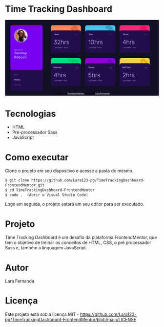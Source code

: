 # Time Tracking Dashboard

<img src="./images/image.png">

# Tecnologias

<ul>
    <li>HTML</li>
    <li>Pré-processador Sass</li>
    <li>JavaScript</li>
</ul>

# Como executar

Clone o projeto em seu dispositivo e acesse a pasta do mesmo.

```
$ git clone https://github.com/Lara123-pg/TimeTrackingDashboard-FrontendMentor.git
$ cd TimeTrackingDashboard-FrontendMentor
$ code .  (Abrir o Visual Studio Code)
```

Logo em seguida, o projeto estará em seu editor para ser executado.

# Projeto

Time Tracking Dashboard é um desafio da plataforma FrontendMentor, que tem o objetivo de treinar os conceitos de HTML, CSS, o pré processador Sass e, também a linguagem JavaScript.

# Autor

Lara Fernanda

# Licença

Este projeto está sob a licença MIT - https://github.com/Lara123-pg/TimeTrackingDashboard-FrontendMentor/blob/main/LICENSE


